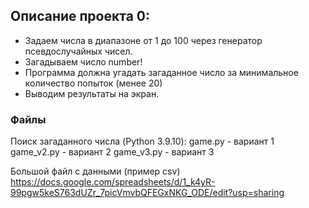 ## Описание проекта 0:
* Задаем числа в диапазоне от 1 до 100 через генератор псевдослучайных чисел.
* Загадываем число number!
* Программа должна угадать загаданное число за минимальное количество попыток (менее 20)
* Выводим результаты на экран.

### Файлы
Поиск загаданного числа (Python 3.9.10):
game.py - вариант 1
game_v2.py - вариант 2
game_v3.py - вариант 3

Большой файл с данными (пример csv)
https://docs.google.com/spreadsheets/d/1_k4yR-99pgw5keS763dUZr_7picVmvbQFEGxNKG_ODE/edit?usp=sharing




